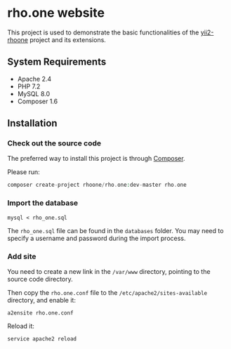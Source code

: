 # rho.one website

This project is used to demonstrate the basic functionalities of the
[yii2-rhoone](https://github.com/rhoone/yii2-rhoone) project and its extensions.

## System Requirements

- Apache 2.4
- PHP 7.2
- MySQL 8.0
- Composer 1.6

## Installation

### Check out the source code

The preferred way to install this project is through [Composer](https://getcomposer.org).

Please run:
```php
composer create-project rhoone/rho.one:dev-master rho.one
```

### Import the database

```shell
mysql < rho_one.sql
```

The `rho_one.sql` file can be found in the `databases` folder.
You may need to specify a username and password during the import process.

### Add site

You need to create a new link in the `/var/www` directory, pointing to the source code directory.

Then copy the `rho.one.conf` file to the `/etc/apache2/sites-available` directory, and enable it:

```shell
a2ensite rho.one.conf
```

Reload it:

```shell
service apache2 reload
```
